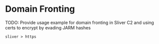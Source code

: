 # Domain Fronting

TODO: Provide usage example for domain fronting in Sliver C2 and using certs to encrypt by evading JARM hashes

`sliver > https`